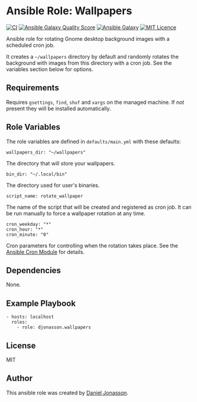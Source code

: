 # Ansible Role: Wallpapers

[![CI](https://github.com/djonasson/ansible-role-wallpapers/workflows/CI/badge.svg?event=push)](https://github.com/djonasson/ansible-role-wallpapers/actions?query=workflow%3ACI) [![Ansible Galaxy Quality Score](https://img.shields.io/ansible/quality/57604)](https://galaxy.ansible.com/djonasson/wallpapers/) [![Ansible Galaxy](https://img.shields.io/ansible/role/d/57604)](https://galaxy.ansible.com/djonasson/wallpapers/) [![MIT Licence](https://img.shields.io/badge/License-MIT-blue.svg)](https://github.com/djonasson/ansible-role-wallpapers/blob/main/LICENSE)


Ansible role for rotating Gnome desktop background images with a scheduled cron job.

It creates a `~/wallpapers` directory by default and randomly rotates the background with images from this directory
with a cron job. See the variables section below for options.

## Requirements

Requires `gsettings`, `find`, `shuf` and `xargs` on the managed machine. If not present they will be installed
automatically.

## Role Variables

The role variables are defined in `defaults/main.yml` with these defaults:

    wallpapers_dir: "~/wallpapers"

The directory that will store your wallpapers.

    bin_dir: "~/.local/bin"

The directory used for user's binaries.

    script_name: rotate_wallpaper

The name of the script that will be created and registered as cron job. It can be run manually to force a wallpaper
rotation at any time.

    cron_weekday: "*"
    cron_hour: "*"
    cron_minute: "0"

Cron parameters for controlling when the rotation takes place. See the [Ansible Cron Module](https://docs.ansible.com/ansible/latest/collections/ansible/builtin/cron_module.html) for details.

## Dependencies

None.

## Example Playbook

    - hosts: localhost
      roles:
        - role: djonasson.wallpapers

## License

MIT

## Author

This ansible role was created by [Daniel Jonasson](https://github.com/djonasson/).
